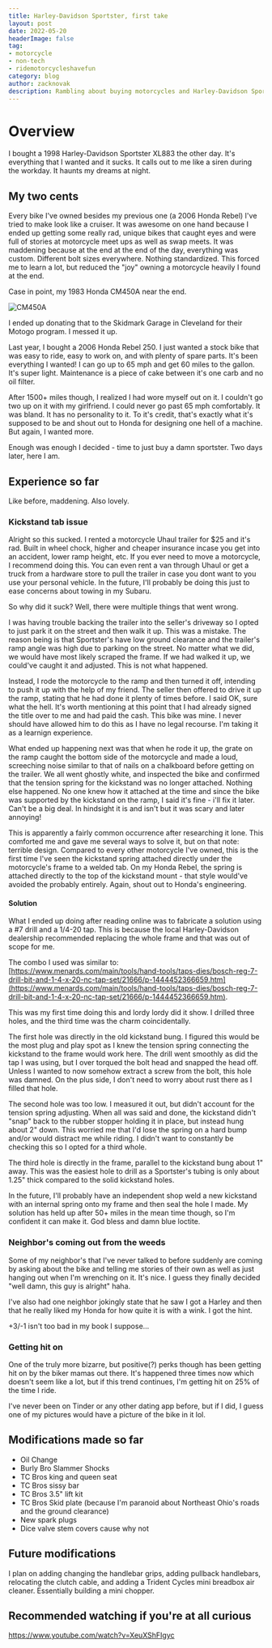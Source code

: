 ```yaml
---
title: Harley-Davidson Sportster, first take
layout: post
date: 2022-05-20
headerImage: false
tag:
- motorcycle
- non-tech
- ridemotorcycleshavefun
category: blog
author: zacknovak
description: Rambling about buying motorcycles and Harley-Davidson Sportsters
---
```



# Overview

I bought a 1998 Harley-Davidson Sportster XL883 the other day. It's everything that I wanted and it sucks. It calls out to me like a siren during the workday. It haunts my dreams at night.


## My two cents

Every bike I've owned besides my previous one (a 2006 Honda Rebel) I've tried to make look like a cruiser. It was awesome on one hand because I ended up getting some really rad, unique bikes that caught eyes and were full of stories at motorcycle meet ups as well as swap meets. It was maddening because at the end at the end of the day, everything was custom. Different bolt sizes everywhere. Nothing standardized. This forced me to learn a lot, but reduced the "joy" owning a motorcycle heavily I found at the end. 

Case in point, my 1983 Honda CM450A near the end. 

![CM450A](https://github.com/Novak478/novak478.github.io/blob/master/assets/images/cm450_endoflife.jpg?raw=true)

I ended up donating that to the Skidmark Garage in Cleveland for their Motogo program. I messed it up.

Last year, I bought a 2006 Honda Rebel 250. I just wanted a stock bike that was easy to ride, easy to work on, and with plenty of spare parts. It's been everything I wanted! I can go up to 65 mph and get 60 miles to the gallon. It's super light. Maintenance is a piece of cake between it's one carb and no oil filter.

After 1500+ miles though, I realized I had wore myself out on it. I couldn't go two up on it with my girlfriend. I could never go past 65 mph comfortably. It was bland. It has no personality to it. To it's credit, that's exactly what it's supposed to be and shout out to Honda for designing one hell of a machine. But again, I wanted more.

Enough was enough I decided - time to just buy a damn sportster. Two days later, here I am. 


## Experience so far

Like before, maddening. Also lovely.

### Kickstand tab issue

Alright so this sucked. I rented a motorcycle Uhaul trailer for $25 and it's rad. Built in wheel chock, higher and cheaper insurance incase you get into an accident, lower ramp height, etc. If you ever need to move a motorcycle, I recommend doing this. You can even rent a van through Uhaul or get a truck from a hardware store to pull the trailer in case you dont want to you use your personal vehicle. In the future, I'll probably be doing this just to ease concerns about towing in my Subaru.

So why did it suck? Well, there were multiple things that went wrong. 

I was having trouble backing the trailer into the seller's driveway so I opted to just park it on the street and then walk it up. This was a mistake. The reason being is that Sportster's have low ground clearance and the trailer's ramp angle was high due to parking on the street. No matter what we did, we would have most likely scraped the frame. If we had walked it up, we could've caught it and adjusted. This is not what happened.

Instead, I rode the motorcycle to the ramp and then turned it off, intending to push it up with the help of my friend. The seller then offered to drive it up the ramp, stating that he had done it plenty of times before. I said OK, sure what the hell. It's worth mentioning at this point that I had already signed the title over to me and had paid the cash. This bike was mine. I never should have allowed him to do this as I have no legal recourse. I'm taking it as a learnign experience.

What ended up happening next was that when he rode it up, the grate on the ramp caught the bottom side of the motorcycle and made a loud, screeching noise similar to that of nails on a chalkboard before getting on the trailer. We all went ghostly white, and inspected the bike and confirmed that the tension spring for the kickstand was no longer attached. Nothing else happened. No one knew how it attached at the time and since the bike was supported by the kickstand on the ramp, I said it's fine - i'll fix it later. Can't be a big deal. In hindsight it is and isn't but it was scary and later annoying!

This is apparently a fairly common occurrence after researching it lone. This comforted me and gave me several ways to solve it, but on that note: terrible design. Compared to every other motorcycle I've owned, this is the first time I've seen the kickstand spring attached directly under the motorcycle's frame to a welded tab. On my Honda Rebel, the spring is attached directly to the top of the kickstand mount - that style would've avoided the probably entirely. Again, shout out to Honda's engineering.

#### Solution

What I ended up doing after reading online was to fabricate a solution using a #7 drill and a 1/4-20 tap. This is because the local Harley-Davidson dealership recommended replacing the whole frame and that was out of scope for me.

The combo I used was similar to: [https://www.menards.com/main/tools/hand-tools/taps-dies/bosch-reg-7-drill-bit-and-1-4-x-20-nc-tap-set/21666/p-1444452366659.htm](https://www.menards.com/main/tools/hand-tools/taps-dies/bosch-reg-7-drill-bit-and-1-4-x-20-nc-tap-set/21666/p-1444452366659.htm).

This was my first time doing this and lordy lordy did it show. I drilled three holes, and the third time was the charm coincidentally.

The first hole was directly in the old kickstand bung. I figured this would be the most plug and play spot as I knew the tension spring connecting the kickstand to the frame would work here. The drill went smoothly as did the tap I was using, but I over torqued the bolt head and snapped the head off. Unless I wanted to now somehow extract a screw from the bolt, this hole was damned. On the plus side, I don't need to worry about rust there as I filled that hole.

The second hole was too low. I measured it out, but didn't account for the tension spring adjusting. When all was said and done, the kickstand didn't "snap" back to the rubber stopper holding it in place, but instead hung about 2" down. This worried me that I'd lose the spring on a hard bump and/or would distract me while riding. I didn't want to constantly be checking this so I opted for a third whole.

The third hole is directly in the frame, parallel to the kickstand bung about 1" away. This was the easiest hole to drill as a Sportster's tubing is only about 1.25" thick compared to the solid kickstand holes. 

In the future, I'll probably have an independent shop weld a new kickstand with an internal spring onto my frame and then seal the hole I made. My solution has held up after 50+ miles in the mean time though, so I'm confident it can make it. God bless and damn blue loctite.

### Neighbor's coming out from the weeds

Some of my neighbor's that I've never talked to before suddenly are coming by asking about the bike and telling me stories of their own as well as just hanging out when I'm wrenching on it. It's nice. I guess they finally decided "well damn, this guy is alright" haha.

I've also had one neighbor jokingly state that he saw I got a Harley and then that he really liked my Honda for how quite it is with a wink. I got the hint.

+3/-1 isn't too bad in my book I suppose...

### Getting hit on 

One of the truly more bizarre, but positive(?) perks though has been getting hit on by the biker mamas out there. It's happened three times now which doesn't seem like a lot, but if this trend continues, I'm getting hit on 25% of the time I ride.

I've never been on Tinder or any other dating app before, but if I did, I guess one of my pictures would have a picture of the bike in it lol.

## Modifications made so far

- Oil Change
- Burly Bro Slammer Shocks
- TC Bros king and queen seat
- TC Bros sissy bar
- TC Bros 3.5" lift kit
- TC Bros Skid plate (because I'm paranoid about Northeast Ohio's roads and the ground clearance)
- New spark plugs
- Dice valve stem covers cause why not


## Future modifications

I plan on adding changing the handlebar grips, adding pullback handlebars, relocating the clutch cable, and adding a Trident Cycles mini breadbox air cleaner. Essentially building a mini chopper.

## Recommended watching if you're at all curious

https://www.youtube.com/watch?v=XeuXShFIgyc